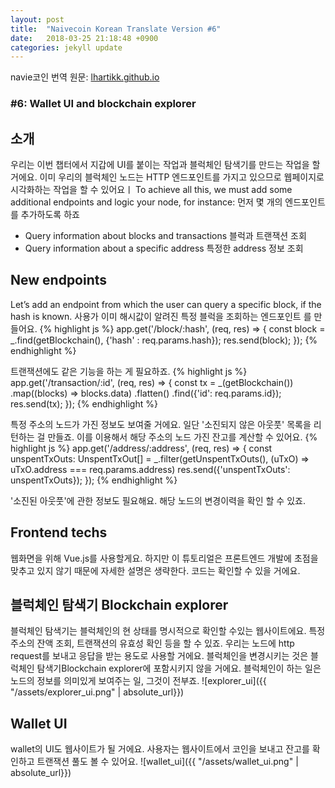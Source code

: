 ```yaml
---
layout: post
title:  "Naivecoin Korean Translate Version #6"
date:   2018-03-25 21:18:48 +0900
categories: jekyll update
---
```


navie코인 번역
원문: [lhartikk.github.io](https://lhartikk.github.io)

### #6: Wallet UI and blockchain explorer

## 소개
우리는 이번 챕터에서 지갑에 UI를 붙이는 작업과 블럭체인 탐색기를 만드는 작업을 할거에요. 이미 우리의 블럭체인 노드는 HTTP 엔드포인트를 가지고 있으므로 웹페이지로 시각화하는 작업을 할 수 있어요ㅣ
To achieve all this, we must add some additional endpoints and logic your node, for instance:
먼저 몇 개의 엔드포인트를 추가하도록 하죠
- Query information about blocks and transactions 블럭과 트랜잭션 조회
- Query information about a specific address 특정한 address 정보 조회

## New endpoints
Let’s add an endpoint from which the user can query a specific block, if the hash is known.
사용가 이미 해시값이 알려진 특정 블럭을 조회하는 엔드포인트 를 만들어요.
{% highlight js %}
app.get('/block/:hash', (req, res) => {
        const block = _.find(getBlockchain(), {'hash' : req.params.hash});
        res.send(block);
    });
{% endhighlight %}

트랜잭션에도 같은 기능을 하는 게 필요하죠.
{% highlight js %}
app.get('/transaction/:id', (req, res) => {
    const tx = _(getBlockchain())
        .map((blocks) => blocks.data)
        .flatten()
        .find({'id': req.params.id});
    res.send(tx);
});
{% endhighlight %}

특정 주소의 노드가 가진 정보도 보여줄 거에요. 일단 '소진되지 않은 아웃풋' 목록을 리턴하는 걸 만들죠. 이를 이용해서 해당 주소의 노드 가진 잔고를 계산할 수 있어요.
{% highlight js %}
app.get('/address/:address', (req, res) => {
        const unspentTxOuts: UnspentTxOut[] =
            _.filter(getUnspentTxOuts(), (uTxO) => uTxO.address === req.params.address)
        res.send({'unspentTxOuts': unspentTxOuts});
    });
{% endhighlight %}

'소진된 아웃풋'에 관한 정보도 필요해요. 해당 노드의 변경이력을 확인 할 수 있죠.

## Frontend techs
웹화면을 위해 Vue.js를 사용할게요. 하지만 이 튜토리얼은 프론트엔드 개발에 초점을 맞추고 있지 않기 때문에 자세한 설명은 생략한다. 코드는 확인할 수 있을 거에요.

## 블럭체인 탐색기 Blockchain explorer
블럭체인 탐색기는 블럭체인의 현 상태를 명시적으로 확인할 수있는 웹사이트에요. 특정 주소의 잔액 조회, 트랜잭션의 유효성 확인 등을 할 수 있죠.
우리는 노드에 http request를 보내고 응답을 받는 용도로 사용할 거에요. 블럭체인을 변경시키는 것은 블럭체인 탐색기Blockchain explorer에 포함시키지 않을 거에요. 블럭체인이 하는 일은 노드의 정보를 의미있게 보여주는 일, 그것이 전부죠.
![explorer_ui]({{ "/assets/explorer_ui.png" | absolute_url}})

## Wallet UI
wallet의 UI도 웹사이트가 될 거에요. 사용자는 웹사이트에서 코인을 보내고 잔고를 확인하고 트랜잭션 풀도 볼 수 있어요.
![wallet_ui]({{ "/assets/wallet_ui.png" | absolute_url}})
